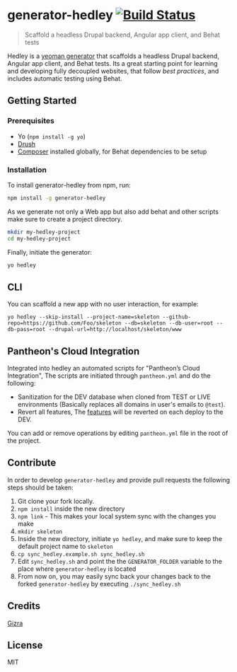 # generator-hedley [![Build Status](https://travis-ci.org/Gizra/generator-hedley.svg?branch=master)](https://travis-ci.org/Gizra/generator-hedley)

> Scaffold a headless Drupal backend, Angular app client, and Behat tests

Hedley is a [yeoman generator](http://yeoman.io/) that scaffolds a headless Drupal backend, Angular app client, and Behat tests. Its a great starting point for learning and developing fully decoupled websites, that follow _best practices_, and includes automatic testing using Behat.

## Getting Started

### Prerequisites

* Yo (``npm install -g yo``)
* [Drush](https://github.com/drush-ops/drush)
* [Composer](https://getcomposer.org/doc/00-intro.md#globally) installed globally, for Behat dependencies to be setup

### Installation

To install generator-hedley from npm, run:

```bash
npm install -g generator-hedley
```

As we generate not only a Web app but also add behat and other scripts make sure to create a project directory.

```bash
mkdir my-hedley-project
cd my-hedley-project
```

Finally, initiate the generator:

```bash
yo hedley
```

## CLI

You can scaffold a new app with no user interaction, for example:
```
yo hedley --skip-install --project-name=skeleton --github-repo=https://github.com/Foo/skeleton --db=skeleton --db-user=root --db-pass=root --drupal-url=http://localhost/skeleton/www
```

## Pantheon's Cloud Integration

Integrated into hedley an automated scripts for "Pantheon’s Cloud Integration", The scripts are initiated through `pantheon.yml` and do the following:

* Sanitization for the DEV database when cloned from TEST or LIVE environments (Basically replaces all domains in user's emails to `@test`).
* Revert all features, The [features](https://www.drupal.org/project/features) will be reverted on each deploy to the DEV.
 
You can add or remove operations by editing `pantheon.yml` file in the root of the project.

## Contribute

In order to develop ``generator-hedley`` and provide pull requests the following steps should be taken:

1. Git clone your fork locally.
2. ``npm install`` inside the new directory
3. ``npm link`` - This makes your local system sync with the changes you make
4. ``mkdir skeleton``
5. Inside the new directory, initiate ``yo hedley``, and make sure to keep the default project name to ``skeleton``
6. ``cp sync_hedley.example.sh sync_hedley.sh``
7. Edit ``sync_hedley.sh`` and point the the ``GENERATOR_FOLDER`` variable to the place where ``generator-hedley`` is located
8. From now on, you may easily sync back your changes back to the forked ``generator-hedley`` by executing ``./sync_hedley.sh``

## Credits

[Gizra](https://gizra.com)

## License

MIT
